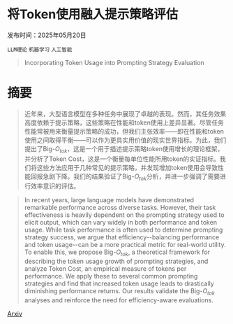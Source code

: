 # 将Token使用融入提示策略评估

发布时间：2025年05月20日

`LLM理论` `机器学习` `人工智能`

> Incorporating Token Usage into Prompting Strategy Evaluation

# 摘要

> 近年来，大型语言模型在多种任务中展现了卓越的表现。然而，其任务效果高度依赖于提示策略，这些策略在性能和token使用上差异显著。尽管任务性能常被用来衡量提示策略的成功，但我们主张效率——即在性能和token使用之间取得平衡——可以作为更具实用价值的现实世界指标。为此，我们提出了Big-$O_{tok}$，这是一个用于描述提示策略token使用增长的理论框架，并分析了Token Cost，这是一个衡量每单位性能所用token的实证指标。我们将这些方法应用于几种常见的提示策略，并发现增加token使用会导致性能回报急剧下降。我们的结果验证了Big-$O_{tok}$分析，并进一步强调了需要进行效率意识的评估。

> In recent years, large language models have demonstrated remarkable performance across diverse tasks. However, their task effectiveness is heavily dependent on the prompting strategy used to elicit output, which can vary widely in both performance and token usage. While task performance is often used to determine prompting strategy success, we argue that efficiency--balancing performance and token usage--can be a more practical metric for real-world utility. To enable this, we propose Big-$O_{tok}$, a theoretical framework for describing the token usage growth of prompting strategies, and analyze Token Cost, an empirical measure of tokens per performance. We apply these to several common prompting strategies and find that increased token usage leads to drastically diminishing performance returns. Our results validate the Big-$O_{tok}$ analyses and reinforce the need for efficiency-aware evaluations.

[Arxiv](https://arxiv.org/abs/2505.14880)